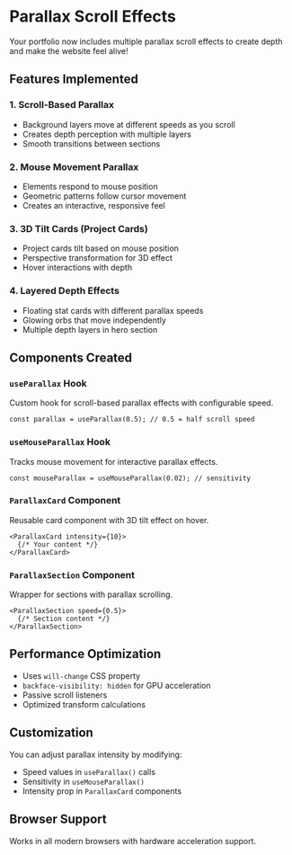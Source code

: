 # Parallax Scroll Effects

Your portfolio now includes multiple parallax scroll effects to create depth and make the website feel alive!

## Features Implemented

### 1. **Scroll-Based Parallax**
- Background layers move at different speeds as you scroll
- Creates depth perception with multiple layers
- Smooth transitions between sections

### 2. **Mouse Movement Parallax**
- Elements respond to mouse position
- Geometric patterns follow cursor movement
- Creates an interactive, responsive feel

### 3. **3D Tilt Cards (Project Cards)**
- Project cards tilt based on mouse position
- Perspective transformation for 3D effect
- Hover interactions with depth

### 4. **Layered Depth Effects**
- Floating stat cards with different parallax speeds
- Glowing orbs that move independently
- Multiple depth layers in hero section

## Components Created

### `useParallax` Hook
Custom hook for scroll-based parallax effects with configurable speed.

```tsx
const parallax = useParallax(0.5); // 0.5 = half scroll speed
```

### `useMouseParallax` Hook
Tracks mouse movement for interactive parallax effects.

```tsx
const mouseParallax = useMouseParallax(0.02); // sensitivity
```

### `ParallaxCard` Component
Reusable card component with 3D tilt effect on hover.

```tsx
<ParallaxCard intensity={10}>
  {/* Your content */}
</ParallaxCard>
```

### `ParallaxSection` Component
Wrapper for sections with parallax scrolling.

```tsx
<ParallaxSection speed={0.5}>
  {/* Section content */}
</ParallaxSection>
```

## Performance Optimization

- Uses `will-change` CSS property
- `backface-visibility: hidden` for GPU acceleration
- Passive scroll listeners
- Optimized transform calculations

## Customization

You can adjust parallax intensity by modifying:
- Speed values in `useParallax()` calls
- Sensitivity in `useMouseParallax()`
- Intensity prop in `ParallaxCard` components

## Browser Support

Works in all modern browsers with hardware acceleration support.
